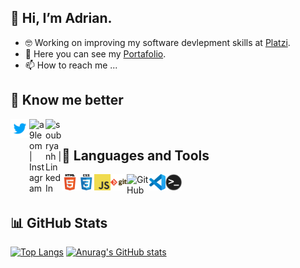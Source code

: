 ## 👋 Hi, I’m Adrian.
- 🤓 Working on improving my software devlepment skills at [Platzi](https://platzi.com/p/a9leom/).
- 💼 Here you can see my [Portafolio]().
- 📫 How to reach me ...

## 📱 Know me better
[<img align="left" alt="a9leom | Twitter" width="30px" src="https://raw.githubusercontent.com/github/explore/80688e429a7d4ef2fca1e82350fe8e3517d3494d/topics/twitter/twitter.png" />](https://twitter.com/a9leom)
[<img align="left" alt="a9leom | Instagram" width="26px" src="https://cdn.icon-icons.com/icons2/2037/PNG/512/ig_instagram_media_social_icon_124260.png" />](https://www.instagram.com/a9leom/)
[<img align="left" alt="soubryanh | LinkedIn" width="26px" src="https://cdn-icons-png.flaticon.com/512/174/174857.png" />](https://www.linkedin.com/in/adri%C3%A1n-leonardo-morales-576755117/)
<br/>

## 🧰 Languages and Tools
<img align="left" alt="HTML5" width="26px" src="https://raw.githubusercontent.com/github/explore/80688e429a7d4ef2fca1e82350fe8e3517d3494d/topics/html/html.png" />
<img align="left" alt="CSS3" width="26px" src="https://raw.githubusercontent.com/github/explore/80688e429a7d4ef2fca1e82350fe8e3517d3494d/topics/css/css.png" />
<img align="left" alt="JavaScript" width="26px" src="https://raw.githubusercontent.com/github/explore/80688e429a7d4ef2fca1e82350fe8e3517d3494d/topics/javascript/javascript.png" />
<img align="left" alt="Git" width="26px" src="https://raw.githubusercontent.com/github/explore/80688e429a7d4ef2fca1e82350fe8e3517d3494d/topics/git/git.png" />
<img align="left" alt="GitHub" width="36px" src="https://github.githubassets.com/images/modules/logos_page/Octocat.png" />
<img align="left" alt="Visual Studio Code" width="26px" src="https://raw.githubusercontent.com/github/explore/80688e429a7d4ef2fca1e82350fe8e3517d3494d/topics/visual-studio-code/visual-studio-code.png" />
<img align="left" alt="Terminal" width="26px" src="https://raw.githubusercontent.com/github/explore/80688e429a7d4ef2fca1e82350fe8e3517d3494d/topics/terminal/terminal.png" />
<br/>
<br/>

## 📊 GitHub Stats
[![Top Langs](https://github-readme-stats.vercel.app/api/top-langs/?username=a9leom&layout=compact&bg_color=1d1f21)](https://github.com/anuraghazra/github-readme-stats)
[![Anurag's GitHub stats](https://github-readme-stats.vercel.app/api?username=a9leom&bg_color=1d1f21)](https://github.com/anuraghazra/github-readme-stats)
  
<!---
a9leom/a9leom is a ✨ special ✨ repository because its `README.md` (this file) appears on your GitHub profile.
You can click the Preview link to take a look at your changes.
--->
